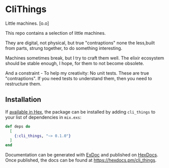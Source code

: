 # CliThings

Little machines. [o.o]

This repo contains a selection of little machines.

They are digital, not physical, but true "contraptions" none the less,built from parts, strung together, to do something interesting.

Machines sometimes break, but I try to craft them well. The elixir ecosystem should be stable enough, I hope, for them to not become obsolete.

And a constraint - To help my creativity: No unit tests. These are true "contraptions". If you need tests to understand them, then you need to restructure them.

## Installation

If [available in Hex](https://hex.pm/docs/publish), the package can be installed
by adding `cli_things` to your list of dependencies in `mix.exs`:

```elixir
def deps do
  [
    {:cli_things, "~> 0.1.0"}
  ]
end
```

Documentation can be generated with [ExDoc](https://github.com/elixir-lang/ex_doc)
and published on [HexDocs](https://hexdocs.pm). Once published, the docs can
be found at <https://hexdocs.pm/cli_things>.

